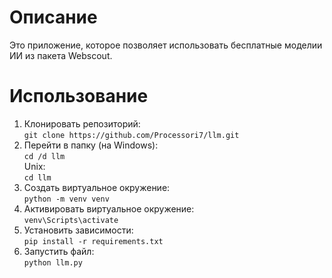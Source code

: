 # Описание
Это приложение, которое позволяет использовать бесплатные моделии ИИ из пакета Webscout.
# Использование
1. Клонировать репозиторий:  
```git clone https://github.com/Processori7/llm.git```
2. Перейти в папку (на Windows):  
```cd /d llm```  
Unix:  
```cd llm```
3. Создать виртуальное окружение:  
```python -m venv venv```
4. Активировать виртуальное окружение:  
```venv\Scripts\activate```
5. Установить зависимости:  
```pip install -r requirements.txt```
6. Запустить файл:  
```python llm.py```
